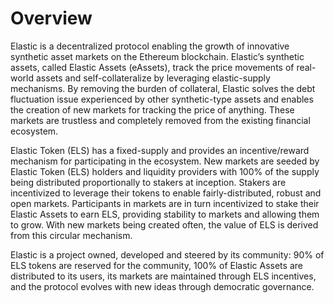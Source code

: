 # Overview

Elastic is a decentralized protocol enabling the growth of innovative synthetic asset markets on the Ethereum blockchain. Elastic’s synthetic assets, called Elastic Assets (eAssets), track the price movements of real-world assets and self-collateralize by leveraging elastic-supply mechanisms. By removing the burden of collateral, Elastic solves the debt fluctuation issue experienced by other synthetic-type assets and enables the creation of new markets for tracking the price of anything. These markets are trustless and completely removed from the existing financial ecosystem.

Elastic Token (ELS) has a fixed-supply and provides an incentive/reward mechanism for participating in the ecosystem. New markets are seeded by Elastic Token (ELS) holders and liquidity providers with 100% of the supply being distributed proportionally to stakers at inception. Stakers are incentivized to leverage their tokens to enable fairly-distributed, robust and open markets. Participants in markets are in turn incentivized to stake their Elastic Assets to earn ELS, providing stability to markets and allowing them to grow. With new markets being created often, the value of ELS is derived from this circular mechanism.

Elastic is a project owned, developed and steered by its community: 90% of ELS tokens are reserved for the community, 100% of Elastic Assets are distributed to its users, its markets are maintained through ELS incentives, and the protocol evolves with new ideas through democratic governance.

